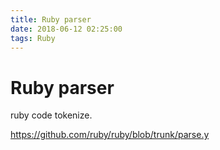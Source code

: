 ```yaml
---
title: Ruby parser
date: 2018-06-12 02:25:00
tags: Ruby
---
```



Ruby parser
=

ruby code tokenize.

https://github.com/ruby/ruby/blob/trunk/parse.y
